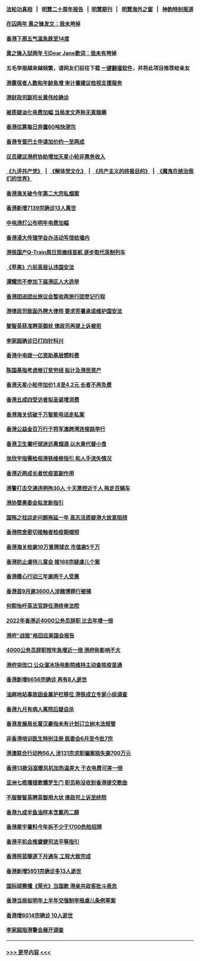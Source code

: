 #### [法轮功真相](https://github.com/gfw-breaker/truth/blob/master/README.md?t=0) &nbsp;&nbsp;|&nbsp;&nbsp; [明慧二十周年报告](https://github.com/gfw-breaker/mh-reports/blob/master/README.md?t=0) &nbsp;&nbsp;|&nbsp;&nbsp;[明慧期刊](https://github.com/gfw-breaker/mh-qikan) &nbsp;&nbsp;|&nbsp;&nbsp; [明慧海外之窗](https://github.com/gfw-breaker/mh-news/blob/master/README.md?t=0) &nbsp;&nbsp;|&nbsp;&nbsp; [神韵特别报道](https://github.com/gfw-breaker/mh-news/blob/master/shenyun.md?t=0)
#### [在囚两年 黄之锋发文：我未垮掉](../pages/nsc415/n13872004.md?t=11250750) 
#### [香港下周五气温急跌至14度](../pages/nsc415/n13871938.md?t=11250750) 
#### [黄之锋入狱两年 引Dear Jane歌词：我未有垮掉](../pages/nsc415/n13871928.md?t=11250750) 
#### 五毛举报越来越频繁，请网友们前往下载 [一键翻墙软件](https://github.com/gfw-breaker/ssr-accounts)，并将此项目推荐给亲友
#### [港露宿者人数和年龄急增 审计署建议检视支援服务](../pages/nsc415/n13871924.md?t=11250750) 
#### [港财政司副司长黄伟纶确诊](../pages/nsc415/n13871918.md?t=11250750) 
#### [被质疑淡化电费加幅 当局发文声称无意隐瞒](../pages/nsc415/n13871914.md?t=11250750) 
#### [香港估算每日弃置60吨快测包](../pages/nsc415/n13871896.md?t=11250750) 
#### [香港专营巴士申请加价约一至两成](../pages/nsc415/n13871881.md?t=11250750) 
#### [议员建议港府协助增加天星小轮非票务收入](../pages/nsc415/n13871200.md?t=11250750) 
#### [《九评共产党》](https://github.com/begood0513/9ping.md/blob/master/README.md) &nbsp;|&nbsp; [《解体党文化》](../../../../jtdwh.md/blob/master/README.md)  &nbsp;|&nbsp; [《共产主义的终极目的》](../../../../gczydzjmd.md/blob/master/README.md) &nbsp;|&nbsp; [《魔鬼在统治我们的世界》](../../../../mgztzwmdsj.md/blob/master/README.md) 
#### [香港海关破今年第二大宗私烟案](../pages/nsc415/n13871193.md?t=11250750) 
#### [香港新增7139宗确诊13人离世](../pages/nsc415/n13871191.md?t=11250750) 
#### [中电港灯公布明年电费加幅](../pages/nsc415/n13871184.md?t=11250750) 
#### [香港浸大传理学会办活动写信给墙内](../pages/nsc415/n13871178.md?t=11250750) 
#### [港铁国产Q-Train周日观塘线首航 逐步取代英制列车](../pages/nsc415/n13871173.md?t=11250750) 
#### [《苹果》六前高层认违国安法](../pages/nsc415/n13871129.md?t=11250750) 
#### [谭耀宗不参加下届港区人大选举](../pages/nsc415/n13870537.md?t=11250750) 
#### [香港团进团出旅议会暂收两旅行团登记行程](../pages/nsc415/n13870532.md?t=11250750) 
#### [港律政司致函外聘大律师 要求签署承诺维护国安法](../pages/nsc415/n13870527.md?t=11250750) 
#### [黎智英获准聘英御状 律政司再提上诉被拒](../pages/nsc415/n13870522.md?t=11250750) 
#### [李家超确诊已打四针科兴](../pages/nsc415/n13870515.md?t=11250750) 
#### [香港中电拨一亿资助基层燃料费](../pages/nsc415/n13870505.md?t=11250750) 
#### [陈国基指考虑修订贫穷线 拟计及港民资产](../pages/nsc415/n13870490.md?t=11250750) 
#### [香港天星小轮申加价1.8至4.2元 长者不再免费](../pages/nsc415/n13870487.md?t=11250750) 
#### [香港五成四受访者拟圣诞增消费](../pages/nsc415/n13870480.md?t=11250750) 
#### [香港海关侦破千万智能电话走私案](../pages/nsc415/n13869852.md?t=11250750) 
#### [香港公益金百万行于将军澳跨湾连接路举行](../pages/nsc415/n13869848.md?t=11250750) 
#### [香港卫生署吁球迷远离烟酒 以水果代替小食](../pages/nsc415/n13869841.md?t=11250750) 
#### [张欣宇指需检视港铁维修指引 和人手流失情况](../pages/nsc415/n13869837.md?t=11250750) 
#### [香港近两成长者忧疫苗副作用](../pages/nsc415/n13869833.md?t=11250750) 
#### [港警打击交通违例拘30人 十天票控近千人 拖走百辆车](../pages/nsc415/n13869823.md?t=11250750) 
#### [港协暨奥委会拟发新指引](../pages/nsc415/n13869821.md?t=11250750) 
#### [国殇之柱运走问题拖延一年 高志活质疑港大故意阻挠](../pages/nsc415/n13869660.md?t=11250750) 
#### [香港院舍密切接触者检疫期缩短](../pages/nsc415/n13868164.md?t=11250750) 
#### [香港海关检逾10万冒牌球衣 市值逾5千万](../pages/nsc415/n13868155.md?t=11250750) 
#### [香港防止虐待儿童会 接168宗疑虐儿个案](../pages/nsc415/n13868153.md?t=11250750) 
#### [香港暖心行动三年逾两千人受惠](../pages/nsc415/n13868127.md?t=11250750) 
#### [香港首9月逾3600人涉赌博罪行被捕](../pages/nsc415/n13868123.md?t=11250750) 
#### [何熙怡吁英法官辞任港终审法院](../pages/nsc415/n13868118.md?t=11250750) 
#### [2022年香港近4000公务员辞职 比去年增一倍](../pages/nsc415/n13867703.md?t=11250750) 
#### [港府“战狼”格回应美国会报告](../pages/nsc415/n13867819.md?t=11250750) 
#### [4000公务员辞职按年急增近一倍 港府称影响不大](../pages/nsc415/n13867430.md?t=11250750) 
#### [港府突改口 公众溜冰场电影院维持主动查核疫苗通](../pages/nsc415/n13867423.md?t=11250750) 
#### [香港新增6656宗确诊 再有8人逝世](../pages/nsc415/n13867419.md?t=11250750) 
#### [油麻地站事故因金属护栏移位 港铁成立专家小组调查](../pages/nsc415/n13867395.md?t=11250750) 
#### [香港九月有病人离院后疑自杀](../pages/nsc415/n13867385.md?t=11250750) 
#### [香港发展局长甯汉豪指未有计划订立树木法规管](../pages/nsc415/n13867379.md?t=11250750) 
#### [非香港培训医生特别注册 医委会6月至今批7宗](../pages/nsc415/n13867372.md?t=11250750) 
#### [港澳联合行动拘56人 涉131宗求职骗案损失逾700万元](../pages/nsc415/n13867355.md?t=11250750) 
#### [香港13款浴室暖风机加热温差大 干衣电费可差一倍](../pages/nsc415/n13866708.md?t=11250750) 
#### [亚洲七榄播错歌爆罗生门 职员称没收到香港提交歌曲](../pages/nsc415/n13866701.md?t=11250750) 
#### [不服黎智英聘英御用大状 律政司上诉至终院](../pages/nsc415/n13866698.md?t=11250750) 
#### [香港九成半鱼油样本含氯丙二醇](../pages/nsc415/n13866682.md?t=11250750) 
#### [香港屋宇署料今年拆不少于1700危险招牌](../pages/nsc415/n13866679.md?t=11250750) 
#### [香港平机会推聋健司法平等指引](../pages/nsc415/n13866674.md?t=11250750) 
#### [香港将蓝隧道下月通车 工程大致完成](../pages/nsc415/n13866663.md?t=11250750) 
#### [香港新增5951宗确诊多13人逝世](../pages/nsc415/n13866647.md?t=11250750) 
#### [国际球赛播《荣光》当国歌 港亲共政客批斗表忠](../pages/nsc415/n13865995.md?t=11250750) 
#### [香港当局拟明年上半年交强制举报虐儿条例草案](../pages/nsc415/n13866016.md?t=11250750) 
#### [香港增6014宗确诊 10人逝世](../pages/nsc415/n13866005.md?t=11250750) 
#### [李家超指港警会展开调查](../pages/nsc415/n13865991.md?t=11250750) 

----
#### [ >>> 更早内容 <<< ](../indexes/nsc415-earlier.md)
